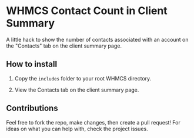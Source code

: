 # WHMCS Contact Count in Client Summary

A little hack to show the number of contacts associated with an account on the "Contacts" tab on the client
summary page.



## How to install

1. Copy the ```includes``` folder to your root WHMCS directory.

2. View the Contacts tab on the client summary page.



## Contributions

Feel free to fork the repo, make changes, then create a pull request! For ideas on what you can help with, check the project issues.